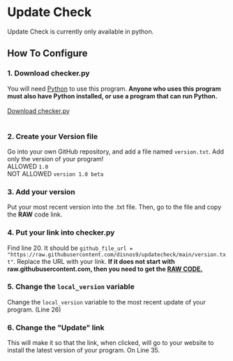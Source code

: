 # Update Check
Update Check is currently only available in python.
## How To Configure
### 1. Download checker.py
You will need [Python](https://python.org) to use this program. <b>Anyone who uses this program must also have Python installed, or use a program that can run Python.</b><br><br>
[Download checker.py](https://github.com/disnos9/updatecheck/releases/download/checker/checker.py)<br><br>

### 2. Create your Version file
Go into your own GitHub repository, and add a file named `version.txt`. Add only the version of your program!<Br>
ALLOWED ```1.0```<br>
NOT ALLOWED ```version 1.0 beta```

### 3. Add your version
Put your most recent version into the .txt file. Then, go to the file and copy the <b>RAW</b> code link.

### 4. Put your link into checker.py
Find line 20. It should be `github_file_url = "https://raw.githubusercontent.com/disnos9/updatecheck/main/version.txt"`. Replace the URL with your link. <b>If it does not start with raw.githubusercontent.com, then you need to get the [RAW CODE.](https://docs.github.com/en/enterprise-cloud@latest/repositories/working-with-files/using-files/viewing-a-file)</b>

### 5. Change the `local_version` variable
Change the `local_version` variable to the most recent update of your program. (Line 26)

### 6. Change the "Update" link
This will make it so that the link, when clicked, will go to your website to install the latest version of your program. On Line 35.

